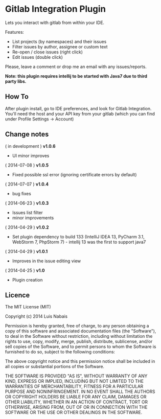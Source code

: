 # Gitlab Integration Plugin

Lets you interact with gitlab from within your IDE.

Features:
<ul>
    <li>List projects (by namespaces) and their issues</li>
    <li>Filter issues by author, assignee or custom text</li>
    <li>Re-open / close issues (right click)</li>
    <li>Edit issues (double click)</li>
</ul>

Please, leave a comment or drop me an email with any issues/reports.

<b>Note: this plugin requires intellij to be started with Java7 due to third party libs.</b>

## How To

After plugin install, go to IDE preferences, and look for Gitlab Integration.<br>
You'll need the host and your API key from your gitlab (which you can find under Profile Settings -> Account)

## Change notes

( in development ) <b>v1.0.6</b><br>
<ul>
    <li>UI minor improves</li>
</ul>
( 2014-07-08 ) <b>v1.0.5</b><br>
<ul>
    <li>Fixed possible ssl error (ignoring certificate errors by default)</li>
</ul>
( 2014-07-07 ) <b>v1.0.4</b><br>
<ul>
    <li>bug fixes</li>
</ul>
( 2014-06-23 ) <b>v1.0.3</b><br>
<ul>
    <li>Issues list filter</li>
    <li>minor improvements</li>
</ul>
( 2014-04-29 ) <b>v1.0.2</b><br>
<ul>
    <li>Set plugin dependency to build 133 (IntelliJ IDEA 13, PyCharm 3.1, WebStorm 7, PhpStorm 7) - intellij 13 was the first to support java7</li>
</ul>
( 2014-04-29 ) <b>v1.0.1</b>
<ul>
    <li>Improves in the issue editing view</li>
</ul>
( 2014-04-25 ) <b>v1.0</b><br>
<ul>
    <li>Plugin creation</li>
</ul>

## Licence

The MIT License (MIT)

Copyright (c) 2014 Luis Nabais

Permission is hereby granted, free of charge, to any person obtaining a copy
of this software and associated documentation files (the "Software"), to deal
in the Software without restriction, including without limitation the rights
to use, copy, modify, merge, publish, distribute, sublicense, and/or sell
copies of the Software, and to permit persons to whom the Software is
furnished to do so, subject to the following conditions:

The above copyright notice and this permission notice shall be included in all
copies or substantial portions of the Software.

THE SOFTWARE IS PROVIDED "AS IS", WITHOUT WARRANTY OF ANY KIND, EXPRESS OR
IMPLIED, INCLUDING BUT NOT LIMITED TO THE WARRANTIES OF MERCHANTABILITY,
FITNESS FOR A PARTICULAR PURPOSE AND NONINFRINGEMENT. IN NO EVENT SHALL THE
AUTHORS OR COPYRIGHT HOLDERS BE LIABLE FOR ANY CLAIM, DAMAGES OR OTHER
LIABILITY, WHETHER IN AN ACTION OF CONTRACT, TORT OR OTHERWISE, ARISING FROM,
OUT OF OR IN CONNECTION WITH THE SOFTWARE OR THE USE OR OTHER DEALINGS IN THE
SOFTWARE.

